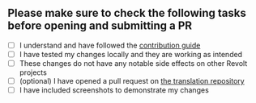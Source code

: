 ## Please make sure to check the following tasks before opening and submitting a PR

* [ ] I understand and have followed the [contribution guide](https://github.com/FrenzyComs/revolt/discussions/282)
* [ ] I have tested my changes locally and they are working as intended
* [ ] These changes do not have any notable side effects on other Revolt projects
* [ ] (optional) I have opened a pull request on [the translation repository](https://github.com/FrenzyComs/translations)
* [ ] I have included screenshots to demonstrate my changes
